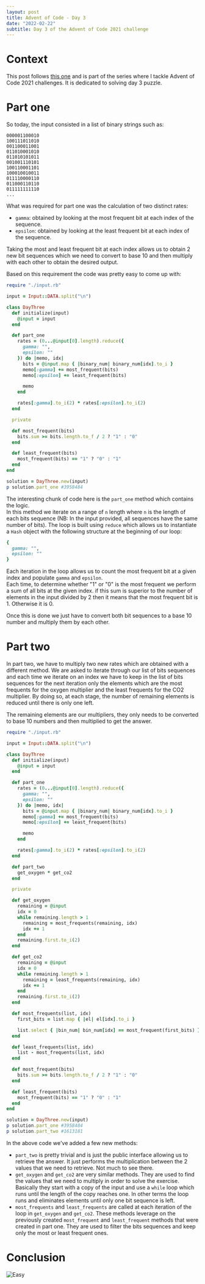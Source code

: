 ```yaml
---
layout: post
title: Advent of Code - Day 3
date: "2022-02-22"
subtitle: Day 3 of the Advent of Code 2021 challenge
---
```


# Context

This post follows [this one](/2022-01-22-advent-of-code-day-2/) and is part of the series where I tackle Advent of Code 2021 challenges. It is dedicated to solving day 3 puzzle.

# Part one

So today, the input consisted in a list of binary strings such as:<br />

```
000001100010
100111011010
001100011001
011010001010
011010101011
001001110101
100110001101
100010010011
011110000110
011000110110
011111111110
...
```

What was required for part one was the calculation of two distinct rates:

- `gamma`: obtained by looking at the most frequent bit at each index of the sequence.
- `epsilon`: obtained by looking at the least frequent bit at each index of the sequence.

Taking the most and least frequent bit at each index allows us to obtain 2 new bit sequences which we need to convert to base 10 and then multiply with each other to obtain the desired output.

Based on this requirement the code was pretty easy to come up with:

```ruby
require "./input.rb"

input = Input::DATA.split("\n")

class DayThree
  def initialize(input)
    @input = input
  end

  def part_one
    rates = (0...@input[0].length).reduce({
      gamma: "",
      epsilon: ""
    }) do |memo, idx|
      bits = @input.map { |binary_num| binary_num[idx].to_i }
      memo[:gamma] += most_frequent(bits)
      memo[:epsilon] += least_frequent(bits)

      memo
    end

    rates[:gamma].to_i(2) * rates[:epsilon].to_i(2)
  end

  private

  def most_frequent(bits)
    bits.sum >= bits.length.to_f / 2 ? "1" : "0"
  end

  def least_frequent(bits)
    most_frequent(bits) == "1" ? "0" : "1"
  end
end

solution = DayThree.new(input)
p solution.part_one #3958484
```

The interesting chunk of code here is the `part_one` method which contains the logic.<br /> In this method we iterate on a range of `n` length where `n` is the length of each bits sequence (NB: In the input provided, all sequences have the same number of bits).
The loop is built using `reduce` which allows us to instantiate a `Hash` object with the following structure at the beginning of our loop:

```ruby
{
  gamma: "",
  epsilon: ""
}
```

Each iteration in the loop allows us to count the most frequent bit at a given index and populate `gamma` and `epsilon`.<br />
Each time, to determine whether "1" or "0" is the most frequent we perform a sum of all bits at the given index. if this sum is superior to the number of elements in the input divided by 2 then it means that the most frequent bit is 1. Otherwise it is 0.

Once this is done we just have to convert both bit sequences to a base 10 number and multiply them by each other.

# Part two

In part two, we have to multiply two new rates which are obtained with a different method.
We are asked to iterate through our list of bits sequences and each time we iterate on an index we have to keep in the list of bits sequences for the next iteration only the elements which are the most frequents for the oxygen multiplier and the least frequents for the CO2 multiplier. By doing so, at each stage, the number of remaining elements is reduced until there is only one left.<br />

The remaining elements are our multipliers, they only needs to be converted to base 10 numbers and then multiplied to get the answer.

```ruby
require "./input.rb"

input = Input::DATA.split("\n")

class DayThree
  def initialize(input)
    @input = input
  end

  def part_one
    rates = (0...@input[0].length).reduce({
      gamma: "",
      epsilon: ""
    }) do |memo, idx|
      bits = @input.map { |binary_num| binary_num[idx].to_i }
      memo[:gamma] += most_frequent(bits)
      memo[:epsilon] += least_frequent(bits)

      memo
    end

    rates[:gamma].to_i(2) * rates[:epsilon].to_i(2)
  end

  def part_two
    get_oxygen * get_co2
  end

  private

  def get_oxygen
    remaining = @input
    idx = 0
    while remaining.length > 1
      remaining = most_frequents(remaining, idx)
      idx += 1
    end
    remaining.first.to_i(2)
  end

  def get_co2
    remaining = @input
    idx = 0
    while remaining.length > 1
      remaining = least_frequents(remaining, idx)
      idx += 1
    end
    remaining.first.to_i(2)
  end

  def most_frequents(list, idx)
    first_bits = list.map { |el| el[idx].to_i }

    list.select { |bin_num| bin_num[idx] == most_frequent(first_bits) }
  end

  def least_frequents(list, idx)
    list - most_frequents(list, idx)
  end

  def most_frequent(bits)
    bits.sum >= bits.length.to_f / 2 ? "1" : "0"
  end

  def least_frequent(bits)
    most_frequent(bits) == "1" ? "0" : "1"
  end
end

solution = DayThree.new(input)
p solution.part_one #3958484
p solution.part_two #1613181
```

In the above code we've added a few new methods:

- `part_two` is pretty trivial and is just the public interface allowing us to retrieve the answer. It just performs the multiplication between the 2 values that we need to retrieve. Not much to see there.
- `get_oxygen` and `get_co2` are very similar methods. They are used to find the values that we need to multiply in order to solve the exercise. Basically they start with a copy of the input and use a `while` loop which runs until the length of the copy reaches one. In other terms the loop runs and eliminates elements until only one bit sequence is left.
- `most_frequents` and `least_frequents` are called at each iteration of the loop in `get_oxygen` and `get_co2`. These methods leverage on the previously created `most_frequent` and `least_frequent` methods that were created in part one. They are used to filter the bits sequences and keep only the most or least frequent ones.

# Conclusion

![Easy](https://media.giphy.com/media/NaboQwhxK3gMU/giphy.gif)
